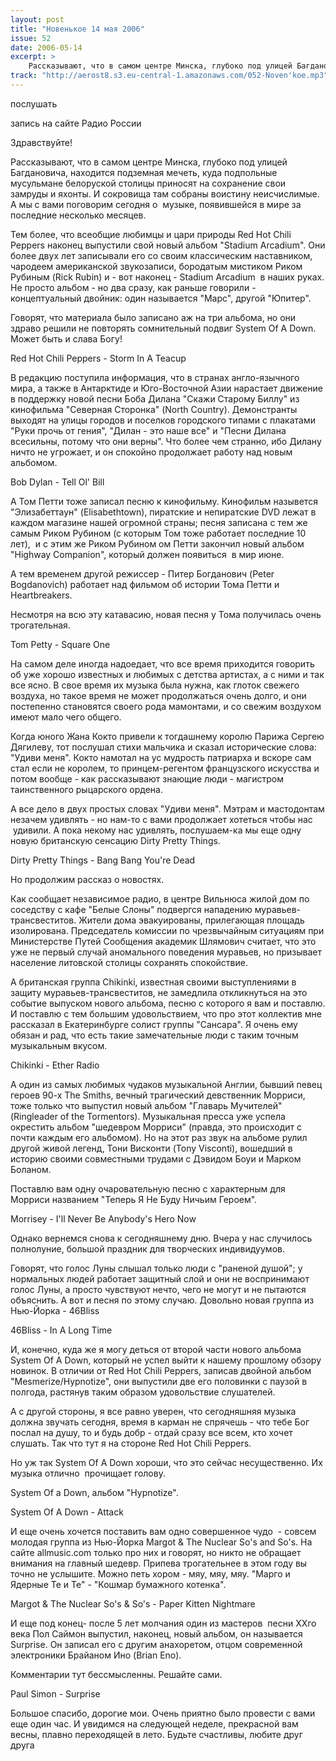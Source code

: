 ```yaml
---
layout: post
title: "Новенькое 14 мая 2006"
issue: 52
date: 2006-05-14
excerpt: >
    Рассказывают, что в самом центре Минска, глубоко под улицей Багдановича, находится подземная мечеть, куда подпольные мусульмане белоруской столицы приносят на сохранение свои замруды и яхонты. И сокровища там собраны воистину неисчислимые. А мы с вами поговорим сегодня о  музыке, появившейся в мире за последние несколько месяцев.
track: "http://aerost8.s3.eu-central-1.amazonaws.com/052-Noven'koe.mp3"
---
```


послушать

запись на сайте Радио России

Здравствуйте!

Рассказывают, что в самом центре Минска, глубоко под улицей Багдановича, находится подземная мечеть, куда подпольные мусульмане белоруской столицы приносят на сохранение свои замруды и яхонты. И сокровища там собраны воистину неисчислимые. А мы с вами поговорим сегодня о  музыке, появившейся в мире за последние несколько месяцев.

Тем более, что всеобщие любимцы и цари природы Red Hot Chili Peppers наконец выпустили свой новый альбом "Stadium Arcadium". Они более двух лет записывали его со своим классическим наставником, чародеем американской звукозаписи, бородатым мистиком Риком Рубиным (Rick Rubin) и - вот наконец - Stadium Arcadium  в наших руках. Не просто альбом - но два сразу, как раньше говорили - концептуальный двойник: один называется "Марс", другой "Юпитер".

Говорят, что материала было записано аж на три альбома, но они здраво решили не повторять сомнительный подвиг System Of A Down. Может быть и слава Богу!

Red Hot Chili Peppers - Storm In A Teacup

В редакцию поступила информация, что в странах англо-язычного мира, а также в Антарктиде и Юго-Восточной Азии нарастает движение в поддержку новой песни Боба Дилана "Скажи Старому Биллу" из кинофильма "Северная Сторонка" (North Country). Демонстранты выходят на улицы городов и поселков городского типами с плакатами "Руки прочь от гения", "Дилан - это наше все" и "Песни Дилана всесильны, потому что они верны". Что более чем странно, ибо Дилану ничто не угрожает, и он спокойно продолжает работу над новым альбомом.

Bob Dylan - Tell Ol' Bill

А Том Петти тоже записал песню к кинофильму. Кинофильм назывется "Элизабеттаун" (Elisabethtown), пиратские и непиратские DVD лежат в каждом магазине нашей огромной страны; песня записана с тем же самым Риком Рубином (с которым Том тоже работает последние 10 лет),  и с этим же Риком Рубином ом Петти закончил новый альбом "Highway Companion", который должен появиться  в мир июне.

А тем временем другой режиссер - Питер Богданович (Peter Bogdanovich) работает над фильмом об истории Тома Петти и Heartbreakers.

Несмотря на всю эту катавасию, новая песня у Тома получилась очень трогательная.

Tom Petty - Square One

На самом деле иногда надоедает, что все время приходится говорить об уже хорошо известных и любимых с детства артистах, а с ними и так все ясно. В свое время их музыка была нужна, как глоток свежего воздуха, но такое время не может продолжаться очень долго, и они постепенно становятся своего рода мамонтами, и со свежим воздухом имеют мало чего общего.

Когда юного Жана Кокто привели к тогдашнему королю Парижа Сергею Дягилеву, тот послушал стихи мальчика и сказал исторические слова: "Удиви меня". Кокто намотал на ус мудрость патриарха и вскоре сам стал если не королем, то принцем-регентом французского искусства и потом вообще - как рассказывают знающие люди - магистром таинственного рыцарского ордена.

А все дело в двух простых словах "Удиви меня". Мэтрам и мастодонтам незачем удивлять - но нам-то с вами продолжает хотеться чтобы нас  удивили. А пока некому нас удивлять, послушаем-ка мы еще одну новую британскую сенсацию Dirty Pretty Things.

Dirty Pretty Things - Bang Bang You're Dead

Но продолжим рассказ о новостях.

Как сообщает независимое радио, в центре Вильнюса жилой дом по соседству с кафе "Белые Слоны" подвергся нападению муравьев-трансвеститов. Жители дома эвакуированы, прилегающая площадь изолирована. Председатель комиссии по чрезвычайным ситуациям при Министерстве Путей Сообщения академик Шлямович считает, что это уже не первый случай аномального поведения муравьев, но призывает население литовской столицы сохранять спокойствие.

А британская группа Chikinki, известная своими выступлениями в защиту муравьев-трансвеститов, не замедлила откликнуться на это событие выпуском нового альбома, песню с которого я вам и поставлю. И поставлю с тем большим удовольствием, что про этот коллектив мне рассказал в Екатеринбурге солист группы "Сансара". Я очень ему обязан и рад, что есть такие замечательные люди с таким точным музыкальным вкусом.

Chikinki - Ether Radio

А один из самых любимых чудаков музыкальной Англии, бывший певец героев 90-х The Smiths, вечный трагический девственник Морриси, тоже только что выпустил новый альбом "Главарь Мучителей" (Ringleader of the Tormentors). Музыкальная пресса уже успела окрестить альбом "шедевром Морриси" (правда, это происходит с почти каждым его альбомом). Но на этот раз звук на альбоме рулил другой живой легенд, Тони Висконти (Tony Visconti), вошедший в историю своими совместными трудами с Дэвидом Боуи и Марком Боланом.

Поставлю вам одну очаровательную песню с характерным для Морриси названием "Теперь Я Не Буду Ничьим Героем".

Morrisey - I'll Never Be Anybody's Hero Now

Однако вернемся снова к сегодняшнему дню. Вчера у нас случилось полнолуние, большой праздник для творческих индивидуумов.

Говорят, что голос Луны слышал только люди с "раненой душой"; у нормальных людей работает защитный слой и они не воспринимают голос Луны, а просто чувствуют нечто, чего не могут и не пытаются объяснить. А вот и песня по этому случаю. Довольно новая группа из Нью-Йорка - 46Bliss

46Bliss - In A Long Time

И, конечно, куда же я могу деться от второй части нового альбома System Of A Down, который не успел выйти к нашему прошлому обзору новинок. В отличии от Red Hot Chili Peppers, записав двойной альбом "Mesmerize/Hypnotize", они выпустили две его половинки с паузой в полгода, растянув таким образом удовольствие слушателей.

А с другой стороны, я все равно уверен, что сегодняшняя музыка должна звучать сегодня, время в карман не спрячешь - что тебе Бог послал на душу, то и будь добр - отдай сразу все всем, кто хочет слушать. Так что тут я на стороне Red Hot Chili Peppers.

Но уж так System Of A Down хороши, что это сейчас несущественно. Их музыка отлично  прочищает голову.

System Of a Down, альбом "Hypnotize".

System Of A Down - Attack

И еще очень хочется поставить вам одно совершенное чудо  - совсем молодая группа из Нью-Йорка Margot & The Nuclear So's and So's. На сайте allmusic.com только про них и говорят, но никто не обращает внимания на главный шедевр. Припева трогательнее в этом году вы точно не услышите. Можно петь хором - мяу, мяу, мяу. "Марго и Ядерные Те и Те" - "Кошмар бумажного котенка".

Margot & The Nuclear So's & So's - Paper Kitten Nightmare

И еще под конец- после 5 лет молчания один из мастеров  песни XXго века Пол Саймон выпустил, наконец, новый альбом, он называется Surprise. Он записал его с другим анахоретом, отцом современной электроники Брайаном Ино (Brian Eno).

Комментарии тут бессмысленны. Решайте сами.

Paul Simon - Surprise

Большое спасибо, дорогие мои. Очень приятно было провести с вами еще один час. И увидимся на следующей неделе, прекрасной вам весны, плавно переходящей в лето. Будьте счастливы, любите друг друга
